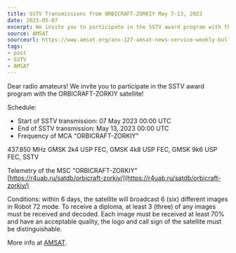```yaml
---
title: SSTV Transmissions from ORBICRAFT-ZORKIY May 7-13, 2023
date: 2023-05-07
excerpt: We invite you to participate in the SSTV award program with the ORBICRAFT-ZORKIY satellite.
source: AMSAT
sourceurl: https://www.amsat.org/ans-127-amsat-news-service-weekly-bulletins-for-may-7/
tags:
- post
- SSTV
- AMSAT
---
```

Dear radio amateurs! We invite you to participate in the SSTV award program with the ORBICRAFT-ZORKIY satellite!

Schedule:

- Start of SSTV transmission: 07 May 2023 00:00 UTC
- End of SSTV transmission: May 13, 2023 00:00 UTC
- Frequency of MCA "ORBICRAFT-ZORKIY"

437.850 MHz GMSK 2k4 USP FEC, GMSK 4k8 USP FEC, GMSK 9k6 USP FEC, SSTV

Telemetry of the MSC "ORBICRAFT-ZORKIY" [https://r4uab.ru/satdb/orbicraft-zorkiy/](https://r4uab.ru/satdb/orbicraft-zorkiy/)

Conditions: within 6 days, the satellite will broadcast 6 (six) different images in Robot 72 mode. To receive a diploma, at least 3 (three) of any images must be received and decoded. Each image must be received at least 70% and have an acceptable quality, the logo and call sign of the satellite must be distinguishable.

More info at [AMSAT](https://www.amsat.org/ans-127-amsat-news-service-weekly-bulletins-for-may-7/).